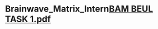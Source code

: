 # Brainwave_Matrix_Intern[BAM BEUL TASK 1.pdf](https://github.com/user-attachments/files/19447801/BAM.BEUL.TASK.1.pdf)

